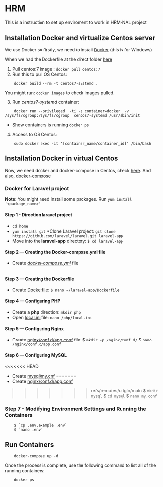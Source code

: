 # HRM 

This is a instruction to set up enviroment to work in HRM-NAL project

## Installation Docker and virtualize Centos server 

We use Docker so firstly, we need to install [Docker](https://docs.docker.com/docker-for-windows/install/) (this is for Windows)

When we had the Dockerfile at the direct folder [here](https://github.com/thimcusu/docker-hrm)
1. Pull centos:7 image : `docker pull centos:7`
2. Run this to pull OS Centos: 
```
	docker build --rm -t centos7-systemd .
```
  You might run: ` docker images ` to check images pulled.
 
3. Run *centos7-systemd* container:
 
```
	docker run --privileged  -ti -e container=docker  -v /sys/fs/cgroup:/sys/fs/cgroup  centos7-systemd /usr/sbin/init
```
  - Show containers is running `docker ps`
4. Access to OS Centos:
```
	sudo docker exec -it '[container_name/container_id]' /bin/bash
```
## Installation Docker in virtual Centos
Now, we need docker and docker-compose in Centos, check [here](https://www.digitalocean.com/community/tutorials/how-to-install-and-use-docker-on-centos-7). And also, [docker-compose](https://www.digitalocean.com/community/tutorials/how-to-install-and-use-docker-compose-on-centos-7)

### Docker for Laravel project
 **Note**: You might need install some packages. Run `yum install '<package_name>'` 
#### Step 1 - Direction laravel project 
 * `cd home` 
 * `yum install git` 
 *Clone Laravel project:
`git clone https://github.com/laravel/laravel.git laravel-app` 
 * Move into the **laravel-app** directory:
      `$ cd laravel-app`
#### Step 2 — Creating the Docker-compose.yml file
 * Create [*docker-compose.yml*](https://github.com/thimcusu/docker-hrm/blob/main/docker-compose.yml) file
```nano docker-compose.yml
```
#### Step 3 — Creating the Dockerfile
  * Create [Dockerfile](https://github.com/thimcusu/docker-hrm/blob/main/php/Dockerfile): 
     `$ nano ~/laravel-app/Dockerfile`
#### Step 4 — Configuring PHP
  * Create a **php** direction: `mkdir php`
  * Open [local.ini](https://github.com/thimcusu/docker-hrm/blob/main/php/local.ini) file: `nano /php/local.ini`
#### Step 5 — Configuring Nginx
  * Create [nginx/conf.d/app.conf](https://github.com/thimcusu/docker-hrm/blob/main/nginx/app.conf) file: 
        $ `mkdir -p /nginx/conf.d/`
        $ `nano /nginx/conf.d/app.conf`
#### Step 6 — Configuring MySQL
<<<<<<< HEAD
  * Create [mysql/my.cnf](https://github.com/thimcusu/docker-hrm/blob/main/mysql/my.cnf)
=======
  * Create [nginx/conf.d/app.conf](https://github.com/thimcusu/docker-hrm/blob/main/mysql/my.cnf)
>>>>>>> refs/remotes/origin/main
        $ `mkdir mysql` 
        $ `cd mysql`
        $ `nano my.conf`
### Step 7 - Modifying Environment Settings and Running the Containers
        $ `cp .env.example .env`
        $ `nano .env`
## Run Containers
```
    docker-compose up -d 
```
Once the process is complete, use the following command to list all of the running containers:
``` 
    docker ps
```


